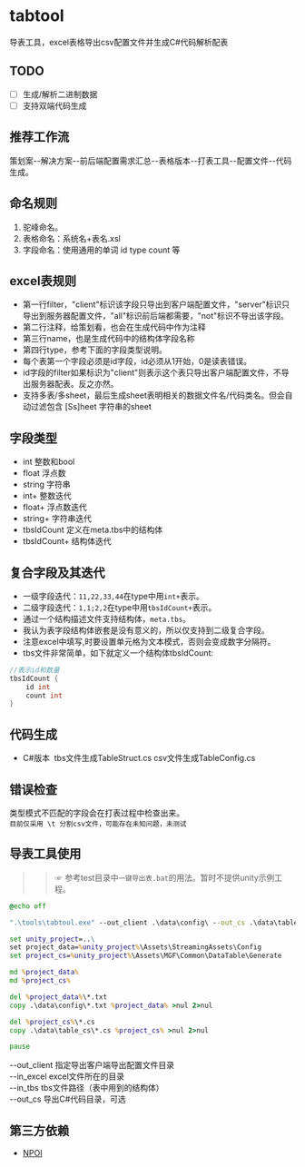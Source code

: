 # tabtool

导表工具，excel表格导出csv配置文件并生成C#代码解析配表

## TODO

- [ ] 生成/解析二进制数据
- [ ] 支持双端代码生成

## 推荐工作流

策划案--解决方案--前后端配置需求汇总--表格版本--打表工具--配置文件--代码生成。

## 命名规则

1. 驼峰命名。
2. 表格命名：系统名+表名.xsl
3. 字段命名：使用通用的单词 id type count 等

## excel表规则

- 第一行filter，"client"标识该字段只导出到客户端配置文件，"server"标识只导出到服务器配置文件，"all"标识前后端都需要，"not"标识不导出该字段。
- 第二行注释，给策划看，也会在生成代码中作为注释
- 第三行name，也是生成代码中的结构体字段名称
- 第四行type，参考下面的字段类型说明。
- 每个表第一个字段必须是id字段，id必须从1开始，0是读表错误。
- id字段的filter如果标识为"client"则表示这个表只导出客户端配置文件，不导出服务器配表。反之亦然。
- 支持多表/多sheet，最后生成sheet表明相关的数据文件名/代码类名。但会自动过滤包含 [Ss]heet 字符串的sheet

 ## 字段类型

- int 整数和bool
- float 浮点数
- string 字符串
- int+ 整数迭代
- float+ 浮点数迭代
- string+ 字符串迭代
- tbsIdCount 定义在meta.tbs中的结构体
- tbsIdCount+ 结构体迭代
    
## 复合字段及其迭代

- 一级字段迭代：`11,22,33,44`在type中用`int+`表示。
- 二级字段迭代：`1,1;2,2`在type中用`tbsIdCount+`表示。
- 通过一个结构描述文件支持结构体，`meta.tbs`。
- 我认为表字段结构体嵌套是没有意义的，所以仅支持到二级复合字段。
- 注意excel中填写,时要设置单元格为文本模式，否则会变成数字分隔符。
- tbs文件非常简单，如下就定义一个结构体tbsIdCount:

```c
//表示id和数量
tbsIdCount {
    id int
    count int
}
```

## 代码生成

- C#版本  tbs文件生成TableStruct.cs  csv文件生成TableConfig.cs
<!-- - C++版本 tbs文件tablestruct.h  csv文件生成生成一对tableconfig.h/tableconfig.cpp -->
<!-- - Go版本  TODO 暂时没用到，用到了再支持 -->

## 错误检查

类型模式不匹配的字段会在打表过程中检查出来。<br>
`目前仅采用 \t 分割csv文件，可能存在未知问题，未测试`

## 导表工具使用

>> ☞ 参考test目录中`一键导出表.bat`的用法。暂时不提供unity示例工程。

```bat
@echo off

".\tools\tabtool.exe" --out_client .\data\config\ --out_cs .\data\table_cs\ --in_excel .\excel\ --in_tbs .\excel\meta.tbs

set unity_project=..\
set project_data=%unity_project%\Assets\StreamingAssets\Config
set project_cs=%unity_project%\Assets\MGF\Common\DataTable\Generate

md %project_data%
md %project_cs%

del %project_data%\*.txt
copy .\data\config\*.txt %project_data% >nul 2>nul

del %project_cs%\*.cs
copy .\data\table_cs\*.cs %project_cs% >nul 2>nul

pause
```

--out_client 指定导出客户端导出配置文件目录<br>
--in_excel excel文件所在的目录<br>
--in_tbs tbs文件路径（表中用到的结构体）<br>
--out_cs 导出C#代码目录，可选<br>
<!--   --out_server 导出服务器配置文件目录<br> -->
<!--   --out_cpp 导出C++代码目录，可选<br> -->

## 第三方依赖

- [NPOI](https://github.com/dotnetcore/NPOI)
